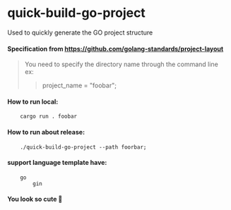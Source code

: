 # quick-build-go-project
Used to quickly generate the GO project structure

#### Specification from https://github.com/golang-standards/project-layout 

> You need to specify the directory name through the command line  
> ex:  
>> project_name = "foobar";  

#### How to run local:
```
    cargo run . foobar
```

#### How to run about release:
```
    ./quick-build-go-project --path foorbar;
```

#### support language template have:
```
    go  
        gin
```

#### You look so cute 🙂
